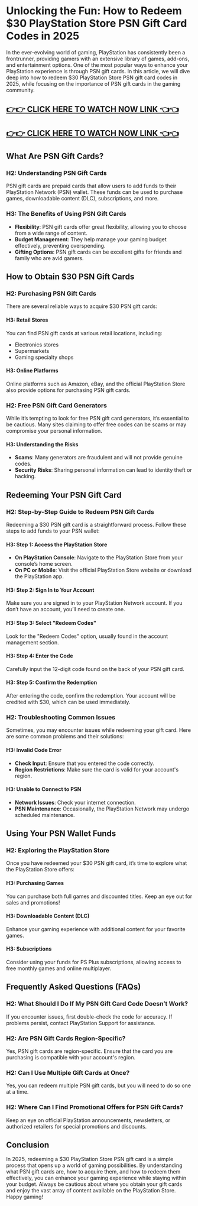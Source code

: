 # Unlocking the Fun: How to Redeem $30 PlayStation Store PSN Gift Card Codes in 2025


In the ever-evolving world of gaming, PlayStation has consistently been a frontrunner, providing gamers with an extensive library of games, add-ons, and entertainment options. One of the most popular ways to enhance your PlayStation experience is through PSN gift cards. In this article, we will dive deep into how to redeem $30 PlayStation Store PSN gift card codes in 2025, while focusing on the importance of PSN gift cards in the gaming community.

[👉👉 CLICK HERE TO WATCH NOW LINK 👈👈](https://appbitly.com/TRZuP)
-
[👉👉 CLICK HERE TO WATCH NOW LINK 👈👈](https://appbitly.com/TRZuP)
-




## What Are PSN Gift Cards?

### H2: Understanding PSN Gift Cards

PSN gift cards are prepaid cards that allow users to add funds to their PlayStation Network (PSN) wallet. These funds can be used to purchase games, downloadable content (DLC), subscriptions, and more. 

### H3: The Benefits of Using PSN Gift Cards

- **Flexibility**: PSN gift cards offer great flexibility, allowing you to choose from a wide range of content.
- **Budget Management**: They help manage your gaming budget effectively, preventing overspending.
- **Gifting Options**: PSN gift cards can be excellent gifts for friends and family who are avid gamers.

## How to Obtain $30 PSN Gift Cards

### H2: Purchasing PSN Gift Cards

There are several reliable ways to acquire $30 PSN gift cards:

#### H3: Retail Stores

You can find PSN gift cards at various retail locations, including:

- Electronics stores
- Supermarkets
- Gaming specialty shops

#### H3: Online Platforms

Online platforms such as Amazon, eBay, and the official PlayStation Store also provide options for purchasing PSN gift cards.

### H2: Free PSN Gift Card Generators

While it’s tempting to look for free PSN gift card generators, it’s essential to be cautious. Many sites claiming to offer free codes can be scams or may compromise your personal information.

#### H3: Understanding the Risks

- **Scams**: Many generators are fraudulent and will not provide genuine codes.
- **Security Risks**: Sharing personal information can lead to identity theft or hacking.

## Redeeming Your PSN Gift Card

### H2: Step-by-Step Guide to Redeem PSN Gift Cards

Redeeming a $30 PSN gift card is a straightforward process. Follow these steps to add funds to your PSN wallet:

#### H3: Step 1: Access the PlayStation Store

- **On PlayStation Console**: Navigate to the PlayStation Store from your console’s home screen.
- **On PC or Mobile**: Visit the official PlayStation Store website or download the PlayStation app.

#### H3: Step 2: Sign In to Your Account

Make sure you are signed in to your PlayStation Network account. If you don’t have an account, you’ll need to create one.

#### H3: Step 3: Select "Redeem Codes"

Look for the "Redeem Codes" option, usually found in the account management section.

#### H3: Step 4: Enter the Code

Carefully input the 12-digit code found on the back of your PSN gift card. 

#### H3: Step 5: Confirm the Redemption

After entering the code, confirm the redemption. Your account will be credited with $30, which can be used immediately.

### H2: Troubleshooting Common Issues

Sometimes, you may encounter issues while redeeming your gift card. Here are some common problems and their solutions:

#### H3: Invalid Code Error

- **Check Input**: Ensure that you entered the code correctly.
- **Region Restrictions**: Make sure the card is valid for your account's region.

#### H3: Unable to Connect to PSN

- **Network Issues**: Check your internet connection.
- **PSN Maintenance**: Occasionally, the PlayStation Network may undergo scheduled maintenance.

## Using Your PSN Wallet Funds

### H2: Exploring the PlayStation Store

Once you have redeemed your $30 PSN gift card, it’s time to explore what the PlayStation Store offers:

#### H3: Purchasing Games

You can purchase both full games and discounted titles. Keep an eye out for sales and promotions!

#### H3: Downloadable Content (DLC)

Enhance your gaming experience with additional content for your favorite games.

#### H3: Subscriptions

Consider using your funds for PS Plus subscriptions, allowing access to free monthly games and online multiplayer.

## Frequently Asked Questions (FAQs)

### H2: What Should I Do If My PSN Gift Card Code Doesn’t Work?

If you encounter issues, first double-check the code for accuracy. If problems persist, contact PlayStation Support for assistance.

### H2: Are PSN Gift Cards Region-Specific?

Yes, PSN gift cards are region-specific. Ensure that the card you are purchasing is compatible with your account's region.

### H2: Can I Use Multiple Gift Cards at Once?

Yes, you can redeem multiple PSN gift cards, but you will need to do so one at a time.

### H2: Where Can I Find Promotional Offers for PSN Gift Cards?

Keep an eye on official PlayStation announcements, newsletters, or authorized retailers for special promotions and discounts.

## Conclusion

In 2025, redeeming a $30 PlayStation Store PSN gift card is a simple process that opens up a world of gaming possibilities. By understanding what PSN gift cards are, how to acquire them, and how to redeem them effectively, you can enhance your gaming experience while staying within your budget. Always be cautious about where you obtain your gift cards and enjoy the vast array of content available on the PlayStation Store. Happy gaming!
